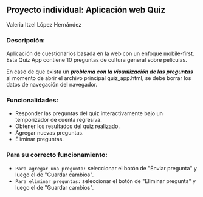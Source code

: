## Proyecto individual: Aplicación web Quiz
Valeria Itzel López Hernández

### Descripción:

Aplicación de cuestionarios basada en la web con un enfoque mobile-first. Esta Quiz App contiene 10 preguntas de cultura general sobre películas.

En caso de que exista un **_problema con la visualización de las preguntas_** al momento de abrir el archivo principal quiz_app.html, se debe borrar los datos de navegación del navegador.

### Funcionalidades:

- Responder las preguntas del quiz interactivamente bajo un temporizador de cuenta regresiva.
- Obtener los resultados del quiz realizado.
- Agregar nuevas preguntas.
- Eliminar preguntas.

### Para su correcto funcionamiento:

- `Para agregar una pregunta:` seleccionar el botón de "Enviar pregunta" y luego el de "Guardar cambios".
- `Para eliminar preguntas:` seleccionar el botón de "Eliminar pregunta" y luego el de "Guardar cambios".
